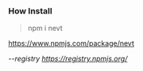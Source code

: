 



### How Install

> npm i nevt



https://www.npmjs.com/package/nevt

*--registry https://registry.npmjs.org/*